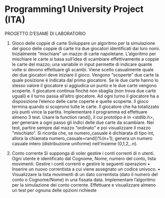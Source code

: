 # Programming1 University Project (ITA)
 
PROGETTO D’ESAME DI LABORATORIO  
 
1. Gioco delle coppie di carte 
Sviluppare un algoritmo per la simulazione del gioco delle coppie di carte tra due giocatori identificati dai loro nomi. Inizialmente “mischiare” un mazzo di carte napoletane.
L’algoritmo per mischiare le carte si basa sull’idea di scambiare effettivamente a coppie le carte del mazzo; una variabile in input permette di indicare quante volte si devono
effettuare gli scambi. 
Viene scelto casualmente quale dei due giocatori deve iniziare il gioco. Vengono “scoperte” due carte la quale posizione è indicata dal primo giocatore. Se le due carte hanno lo stesso valore il giocatore si aggiudica un punto e le due carte vengono scoperte.
Il giocatore continua finchè non sbaglia (non trova due carte uguali) e il turno passa all’altro giocatore. Ad ogni turno il giocatore ha a disposizione l’elenco delle carte coperte e quelle scoperte. Il gioco termina quando si scoprono tutte le carte. Il giocatore che ha totalizzato più punti vince la partita.
Implementare il programma ed effettuare almeno 3 test. 
Usare la function rand(), il cui prototipo è in  <stdlib.h>, per generare a ogni passo gli indici delle due carte da scambiare. Nei test, partire sempre dal mazzo
“ordinato” e poi visualizzare il mazzo “mischiato”. 
Si ricorda che, se numero_casuale è dichiarata di tipo int, allora la chiamata numero_casuale=rand()%(n+1); genera un numero casuale intero (distribuzione uniforme) nell’insieme (0,1,2,..n).  


2. Conto corrente 
Si supponga di voler gestire i conti correnti di n utenti. Ogni utente è identificato dal Cognome, Nome, numero del conto, lista movimenti.
 Gestire i conti correnti e gestire le seguenti operazioni 
• Inserire un nuovo correntista a cui viene assegnato un codice univoco.
• Visualizzare la lista movimenti di un dato correntista (dato il numero del conto o Cognome/Nome) in una fissata data.
Implementare l’algoritmo per la simulazione dei conto corrente. Effettuare e
visualizzare almeno un test per ognuna delle opzioni richieste

 
